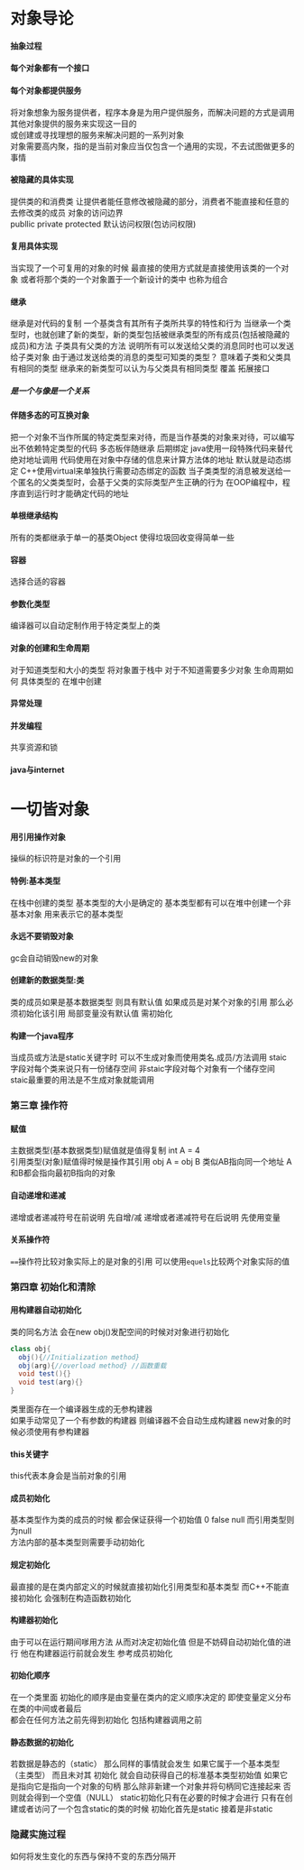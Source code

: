 # 对象导论
#### 抽象过程
#### 每个对象都有一个接口
#### 每个对象都提供服务
将对象想象为服务提供者，程序本身是为用户提供服务，而解决问题的方式是调用其他对象提供的服务来实现这一目的  
或创建或寻找理想的服务来解决问题的一系列对象  
对象需要高内聚，指的是当前对象应当仅包含一个通用的实现，不去试图做更多的事情
#### 被隐藏的具体实现
提供类的和消费类
让提供者能任意修改被隐藏的部分，消费者不能直接和任意的去修改类的成员
对象的访问边界  
publlic private protected 默认访问权限(包访问权限)
#### 复用具体实现
当实现了一个可复用的对象的时候
最直接的使用方式就是直接使用该类的一个对象
或者将那个类的一个对象置于一个新设计的类中
也称为组合
#### 继承
继承是对代码的复制
一个基类含有其所有子类所共享的特性和行为
当继承一个类型时，也就创建了新的类型，新的类型包括被继承类型的所有成员(包括被隐藏的成员)和方法
子类具有父类的方法 说明所有可以发送给父类的消息同时也可以发送给子类对象
由于通过发送给类的消息的类型可知类的类型？ 意味着子类和父类具有相同的类型
继承来的新类型可以认为与父类具有相同类型
覆盖 拓展接口
##### 是一个与像是一个关系
#### 伴随多态的可互换对象
把一个对象不当作所属的特定类型来对待，而是当作基类的对象来对待，可以编写出不依赖特定类型的代码
多态板伴随继承
后期绑定 java使用一段特殊代码来替代绝对地址调用 代码使用在对象中存储的信息来计算方法体的地址
默认就是动态绑定 C++使用virtual来单独执行需要动态绑定的函数
当子类类型的消息被发送给一个匿名的父类类型时，会基于父类的实际类型产生正确的行为
在OOP编程中，程序直到运行时才能确定代码的地址
#### 单根继承结构
所有的类都继承于单一的基类Object
使得垃圾回收变得简单一些
#### 容器
选择合适的容器
#### 参数化类型
编译器可以自动定制作用于特定类型上的类
#### 对象的创建和生命周期
对于知道类型和大小的类型 将对象置于栈中
对于不知道需要多少对象 生命周期如何 具体类型的 在堆中创建
#### 异常处理
#### 并发编程
共享资源和锁
#### java与internet
# 一切皆对象
#### 用引用操作对象
操纵的标识符是对象的一个引用
#### 特例:基本类型
在栈中创建的类型
基本类型的大小是确定的
基本类型都有可以在堆中创建一个非基本对象 用来表示它的基本类型
#### 永远不要销毁对象
gc会自动销毁new的对象
#### 创建新的数据类型:类
类的成员如果是基本数据类型 则具有默认值
如果成员是对某个对象的引用 那么必须初始化该引用
局部变量没有默认值 需初始化
#### 构建一个java程序
当成员或方法是static关键字时 可以不生成对象而使用类名.成员/方法调用
staic字段对每个类来说只有一份储存空间 非staic字段对每个对象有一个储存空间
staic最重要的用法是不生成对象就能调用
### 第三章 操作符
#### 赋值
主数据类型(基本数据类型)赋值就是值得复制 int A = 4  
引用类型(对象)赋值得时候是操作其引用 obj A = obj B 类似AB指向同一个地址 A和B都会指向最初B指向的对象  
#### 自动递增和递减
递增或者递减符号在前说明 先自增/减
递增或者递减符号在后说明 先使用变量
#### 关系操作符
`==`操作符比较对象实际上的是对象的引用 
可以使用`equels`比较两个对象实际的值

### 第四章 初始化和清除
#### 用构建器自动初始化
类的同名方法 会在new obj()发配空间的时候对对象进行初始化
```java
class obj{
  obj(){//Initialization method}
  obj(arg){//overload method} //函数重载
  void test(){}
  void test(arg){}
}
```
类里面存在一个编译器生成的无参构建器  
如果手动常见了一个有参数的构建器 则编译器不会自动生成构建器 new对象的时候必须使用有参构建器
#### this关键字
this代表本身会是当前对象的引用
#### 成员初始化
基本类型作为类的成员的时候 都会保证获得一个初始值 0 false null 而引用类型则为null  
方法内部的基本类型则需要手动初始化
#### 规定初始化
最直接的是在类内部定义的时候就直接初始化引用类型和基本类型 而C++不能直接初始化 会强制在构造函数初始化
#### 构建器初始化
由于可以在运行期间嗲用方法 从而对决定初始化值 但是不妨碍自动初始化值的进行 他在构建器运行前就会发生 参考成员初始化
#### 初始化顺序
在一个类里面 初始化的顺序是由变量在类内的定义顺序决定的 即使变量定义分布在类的中间或者最后  
都会在任何方法之前先得到初始化 包括构建器调用之前
#### 静态数据的初始化
若数据是静态的（static） 那么同样的事情就会发生 如果它属于一个基本类型（主类型） 而且未对其
初始化 就会自动获得自己的标准基本类型初始值 如果它是指向它是指向一个对象的句柄 那么除非新建一个对象并将句柄同它连接起来 否则就会得到一个空值（NULL）
static初始化只有在必要的时候才会进行 只有在创建或者访问了一个包含static的类的时候
初始化首先是static 接着是非static
### 隐藏实施过程
如何将发生变化的东西与保持不变的东西分隔开  
